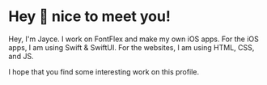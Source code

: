 # Hey 👋 nice to meet you!

Hey, I'm Jayce. I work on FontFlex and make my own iOS apps. For the iOS apps, I am using Swift & SwiftUI. For the websites, I am using HTML, CSS, and JS.

I hope that you find some interesting work on this profile.

